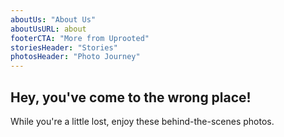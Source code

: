 ```yaml
---
aboutUs: "About Us"
aboutUsURL: about
footerCTA: "More from Uprooted"
storiesHeader: "Stories"
photosHeader: "Photo Journey"
---
```

<div class="error__text flex-column">
  <h2>Hey, you've come to the wrong place!</h2>
  <p>While you're a little lost, enjoy these behind-the-scenes photos.</p>
</div>